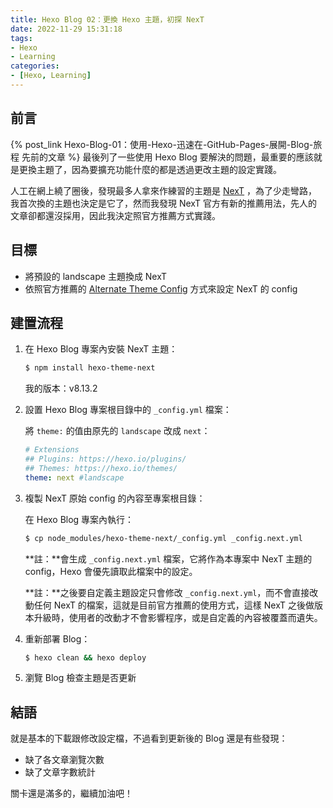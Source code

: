 ```yaml
---
title: Hexo Blog 02：更換 Hexo 主題，初探 NexT
date: 2022-11-29 15:31:18
tags:
- Hexo
- Learning
categories:
- [Hexo, Learning]
---
```


## 前言

{% post_link Hexo-Blog-01：使用-Hexo-迅速在-GitHub-Pages-展開-Blog-旅程 先前的文章 %}  最後列了一些使用 Hexo Blog 要解決的問題，最重要的應該就是更換主題了，因為要擴充功能什麼的都是透過更改主題的設定實踐。

人工在網上繞了圈後，發現最多人拿來作練習的主題是 [NexT](https://theme-next.js.org/) ，為了少走彎路，我首次換的主題也決定是它了，然而我發現 NexT 官方有新的推薦用法，先人的文章卻都還沒採用，因此我決定照官方推薦方式實踐。



## 目標

* 將預設的 landscape 主題換成 NexT
* 依照官方推薦的 [Alternate Theme Config](https://theme-next.js.org/docs/getting-started/configuration.html) 方式來設定 NexT 的 config



## 建置流程

1. 在 Hexo Blog 專案內安裝 NexT 主題：

   ```sh
   $ npm install hexo-theme-next
   ```
   
   我的版本：v8.13.2



2. 設置 Hexo Blog 專案根目錄中的 `_config.yml` 檔案：

   將 `theme:` 的值由原先的 `landscape` 改成 `next`：

   ```yaml
   # Extensions
   ## Plugins: https://hexo.io/plugins/
   ## Themes: https://hexo.io/themes/
   theme: next #landscape
   ```



3. 複製 NexT 原始 config 的內容至專案根目錄：

   在 Hexo Blog 專案內執行：

   ```sh
   $ cp node_modules/hexo-theme-next/_config.yml _config.next.yml
   ```

   **註：**會生成 `_config.next.yml` 檔案，它將作為本專案中 NexT 主題的 config，Hexo 會優先讀取此檔案中的設定。
   
   **註：**之後要自定義主題設定只會修改 `_config.next.yml`，而不會直接改動任何 NexT 的檔案，這就是目前官方推薦的使用方式，這樣 NexT 之後做版本升級時，使用者的改動才不會影響程序，或是自定義的內容被覆蓋而遺失。



4. 重新部署 Blog：

   ```sh
   $ hexo clean && hexo deploy
   ```



5. 瀏覽 Blog 檢查主題是否更新



## 結語

就是基本的下載跟修改設定檔，不過看到更新後的 Blog 還是有些發現：

* 缺了各文章瀏覽次數
* 缺了文章字數統計

關卡還是滿多的，繼續加油吧！
